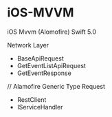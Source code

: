 # iOS-MVVM
iOS Mvvm (Alomofire) Swift 5.0


Network Layer
* BaseApiRequest
* GetEventListApiRequest
* GetEventResponse

// Alamofire Generic Type Request 
* RestClient
* IServiceHandler


